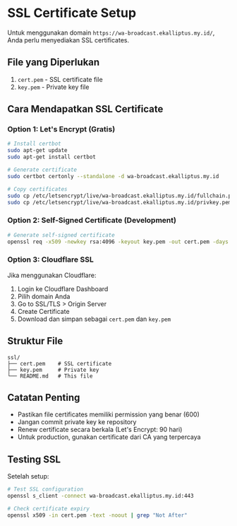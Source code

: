 # SSL Certificate Setup

Untuk menggunakan domain `https://wa-broadcast.ekalliptus.my.id/`, Anda perlu menyediakan SSL certificates.

## File yang Diperlukan

1. `cert.pem` - SSL certificate file
2. `key.pem` - Private key file

## Cara Mendapatkan SSL Certificate

### Option 1: Let's Encrypt (Gratis)

```bash
# Install certbot
sudo apt-get update
sudo apt-get install certbot

# Generate certificate
sudo certbot certonly --standalone -d wa-broadcast.ekalliptus.my.id

# Copy certificates
sudo cp /etc/letsencrypt/live/wa-broadcast.ekalliptus.my.id/fullchain.pem ./cert.pem
sudo cp /etc/letsencrypt/live/wa-broadcast.ekalliptus.my.id/privkey.pem ./key.pem
```

### Option 2: Self-Signed Certificate (Development)

```bash
# Generate self-signed certificate
openssl req -x509 -newkey rsa:4096 -keyout key.pem -out cert.pem -days 365 -nodes
```

### Option 3: Cloudflare SSL

Jika menggunakan Cloudflare:
1. Login ke Cloudflare Dashboard
2. Pilih domain Anda
3. Go to SSL/TLS > Origin Server
4. Create Certificate
5. Download dan simpan sebagai `cert.pem` dan `key.pem`

## Struktur File

```
ssl/
├── cert.pem    # SSL certificate
├── key.pem     # Private key
└── README.md   # This file
```

## Catatan Penting

- Pastikan file certificates memiliki permission yang benar (600)
- Jangan commit private key ke repository
- Renew certificate secara berkala (Let's Encrypt: 90 hari)
- Untuk production, gunakan certificate dari CA yang terpercaya

## Testing SSL

Setelah setup:

```bash
# Test SSL configuration
openssl s_client -connect wa-broadcast.ekalliptus.my.id:443

# Check certificate expiry
openssl x509 -in cert.pem -text -noout | grep "Not After"
```